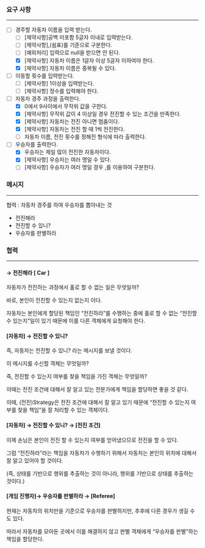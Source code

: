 ### 요구 사항

---

- [ ]  경주할 자동차 이름을 입력 받는다.
    - [ ]  [제약사항]공백 미포함 5글자 이내로 입력받는다.
    - [ ]  [제약사항],(쉼표)를 기준으로 구분한다.
    - [ ]  [예외처리] 입력으로 null을 받으면 안 된다.
    - [x]  [제약사항] 자동차 이름은 1글자 이상 5글자 이하여야 한다.
    - [x]  [제약사항] 자동차 이름은 중복될 수 있다.
- [ ]  이동할 횟수를 입력받는다.
    - [ ]  [제약사항] 1이상을 입력받는다.
    - [ ]  [제약사항] 정수를 입력해야 한다.
- [ ]  자동차 경주 과정을 출력한다.
    - [x]  0에서 9사이에서 무작위 값을 구한다.
    - [x]  [제약사항] 무작위 값이 4 이상일 경우 전진할 수 있는 조건을 만족한다.
    - [x]  [제약사항] 자동차는 전진 아니면 멈춤이다.
    - [x]  [제약사항] 자동차는 전진 할 때 1씩 전진한다.
    - [ ]  자동차 이름, 전진 횟수를 정해진 형식에 따라 출력한다.
- [ ]  우승자를 출력한다.
    - [x] 우승자는 제일 많이 전진한 자동차이다.
    - [x]  [제약사항] 우승자는 여러 명일 수 있다.
    - [ ]  [제약사항] 우승자가 여러 명일 경우 ,를 이용하여 구분한다.

### 메시지

---

협력 : 자동차 경주를 하여 우승자를 뽑아내는 것

- 전진해라
- 전진할 수 있니?
- 우승자를 판별하라

### 협력

---

#### → 전진해라 [ Car ]

자동차가 전진하는 과정에서 홀로 할 수 없는 일은 무엇일까?

바로, 본인이 전진할 수 있는지 없는지 이다.

자동차는 본인에게 할당된 책임인 “전진하라”를 수행하는 중에 홀로 할 수 없는 “전진할 수 있는지”일이 있기 때문에 이를 다른 객체에게 요청해야 한다.

#### [자동차] → 전진할 수 있니?

즉, 자동차는 전진할 수 있니? 라는 메시지를 보낼 것이다.

이 메시지를 수신할 객체는 무엇일까?

즉, 전진할 수 있는지 여부를 찾을 책임을 가진 객체는 무엇일까?

이때는 전진 조건에 대해서 잘 알고 있는 전문가에게 책임을 할당하면 좋을 것 같다.

이때, (전진)Strategy은 전진 조건에 대해서 잘 알고 있기 때문에 “전진할 수 있는지 여부를 찾을 책임”을 잘 처리할 수 있는 객체이다.

#### [자동차] → 전진할 수 있니? → [전진 조건]

이제 손님은 본인이 전진 할 수 있는지 여부를 얻어냈으므로 전진을 할 수 있다.

그럼 “전진하라”라는 책임을 자동차가 수행하기 위해서 자동차는 본인의 위치에 대해서 잘 알고 있어야 할 것이다.

(즉, 상태를 기반으로 행위를 추출하는 것이 아니라, 행위를 기반으로 상태를 추출하는 것이다.)

#### [게임 진행자]→ 우승자를 판별하라 → [Referee]

현재는 자동차의 위치만을 기준으로 우승자를 판별하지만, 추후에 다른 경우가 생길 수도 있다.

따라서 자동차를 모아둔 곳에서 이를 해결하지 않고 판별 객체에게 “우승자를 판별”하는 책임을 할당한다.